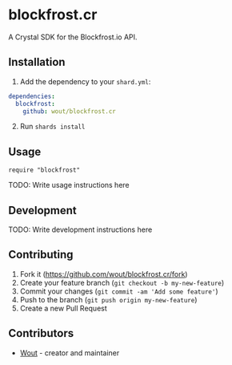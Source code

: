 # blockfrost.cr
A Crystal SDK for the Blockfrost.io API.

## Installation

1. Add the dependency to your `shard.yml`:

  ```yaml
  dependencies:
    blockfrost:
      github: wout/blockfrost.cr
  ```

2. Run `shards install`

## Usage

```crystal
require "blockfrost"
```

TODO: Write usage instructions here

## Development

TODO: Write development instructions here

## Contributing

1. Fork it (<https://github.com/wout/blockfrost.cr/fork>)
2. Create your feature branch (`git checkout -b my-new-feature`)
3. Commit your changes (`git commit -am 'Add some feature'`)
4. Push to the branch (`git push origin my-new-feature`)
5. Create a new Pull Request

## Contributors

- [Wout](https://github.com/wout) - creator and maintainer
